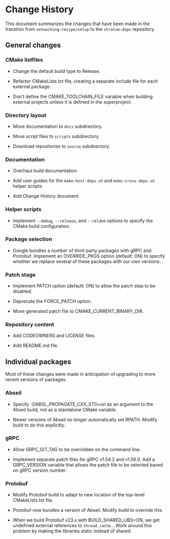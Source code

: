 # Change History

This document summarizes the changes that have been made in the transtion
from `networking-recipe/setup` to the `stratum-deps` repository.

## General changes

### CMake listfiles

- Change the default build type to Release.

- Refactor CMakeLists.txt file, creating a separate include file for each
  external package.

- Don't define the CMAKE_TOOLCHAIN_FILE variable when building external
  projects unless it is defined in the superproject.

### Directory layout

- Move documentation to `docs` subdirectory.

- Move script files to `scripts` subdirectory.

- Download repositories to `source` subdirectory.

### Documentation

- Overhaul build documentation.

- Add user guides for the `make-host-deps.sh` and `make-cross-deps.sh`
  helper scripts

- Add Change History document.

### Helper scripts

- Implement `--debug`, `--release`, and `--reldeb` options to specify
  the CMake build configuration.

### Package selection

- Google bundles a number of third-party packages with gRPC and Protobuf.
  Implement an OVERRIDE_PKGS option (default: ON) to specify whether we
  replace several of these packages with our own versions.

### Patch stage

- Implement PATCH option (default: ON) to allow the patch step to be disabled.

- Deprecate the FORCE_PATCH option.

- Move generated patch file to CMAKE_CURRENT_BINARY_DIR.

### Repository content

- Add CODEOWNERS and LICENSE files.

- Add README.md file.

## Individual packages

Most of these changes were made in anticipation of upgrading to more
recent versions of packages.

### Abseil

- Specify -DABSL_PROPAGATE_CXX_STD=on as an argument to the Abseil build,
  not as a standalone CMake variable.

- Newer versions of Abseil no longer automatically set RPATH.
  Modify build to do this explicitly.

### gRPC

- Allow GRPC_GIT_TAG to be overridden on the command line.

- Implement separate patch files for gRPC v1.54.2 and v1.56.0.
  Add a GRPC_VERSION variable that allows the patch file to be
  selected based on gRPC version number.

### Protobuf

- Modify Protobuf build to adapt to new location of the top-level
  CMakeLists.txt file.

- Protobuf now bundles a version of Abseil. Modify build to override this.

- When we build Protobuf v23.x with BUILD_SHARED_LIBS=ON, we get
  undefined external references to `thread_cache_`. Work around
  this problem by making the libraries static instead of shared.

